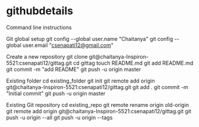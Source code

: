 # githubdetails
Command line instructions

Git global setup
git config --global user.name "Chaitanya"
git config --global user.email "csenapati12@gmail.com"

Create a new repository
git clone git@chaitanya-Inspiron-5521:csenapati12/gittag.git
cd gittag
touch README.md
git add README.md
git commit -m "add README"
git push -u origin master

Existing folder
cd existing_folder
git init
git remote add origin git@chaitanya-Inspiron-5521:csenapati12/gittag.git
git add .
git commit -m "Initial commit"
git push -u origin master

Existing Git repository
cd existing_repo
git remote rename origin old-origin
git remote add origin git@chaitanya-Inspiron-5521:csenapati12/gittag.git
git push -u origin --all
git push -u origin --tags
